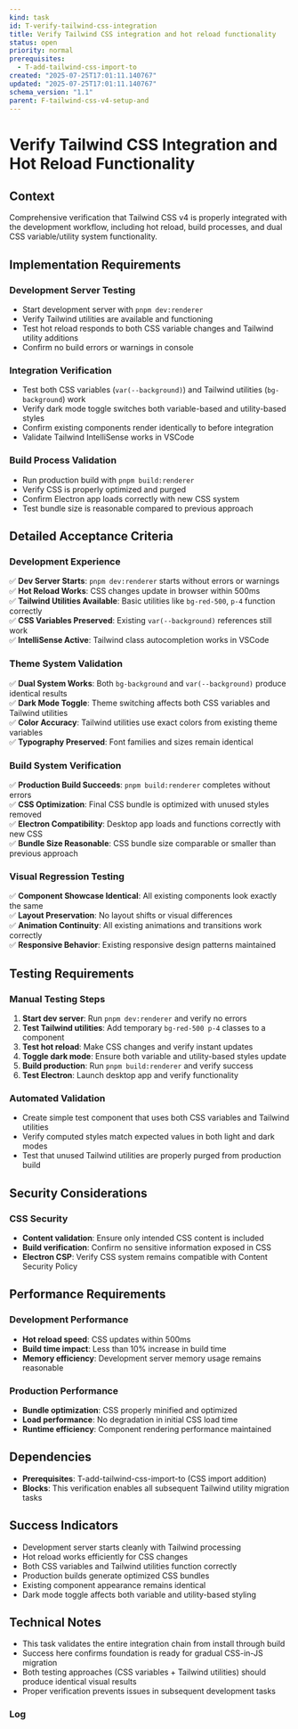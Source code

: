 ```yaml
---
kind: task
id: T-verify-tailwind-css-integration
title: Verify Tailwind CSS integration and hot reload functionality
status: open
priority: normal
prerequisites:
  - T-add-tailwind-css-import-to
created: "2025-07-25T17:01:11.140767"
updated: "2025-07-25T17:01:11.140767"
schema_version: "1.1"
parent: F-tailwind-css-v4-setup-and
---
```


# Verify Tailwind CSS Integration and Hot Reload Functionality

## Context

Comprehensive verification that Tailwind CSS v4 is properly integrated with the development workflow, including hot reload, build processes, and dual CSS variable/utility system functionality.

## Implementation Requirements

### Development Server Testing

- Start development server with `pnpm dev:renderer`
- Verify Tailwind utilities are available and functioning
- Test hot reload responds to both CSS variable changes and Tailwind utility additions
- Confirm no build errors or warnings in console

### Integration Verification

- Test both CSS variables (`var(--background)`) and Tailwind utilities (`bg-background`) work
- Verify dark mode toggle switches both variable-based and utility-based styles
- Confirm existing components render identically to before integration
- Validate Tailwind IntelliSense works in VSCode

### Build Process Validation

- Run production build with `pnpm build:renderer`
- Verify CSS is properly optimized and purged
- Confirm Electron app loads correctly with new CSS system
- Test bundle size is reasonable compared to previous approach

## Detailed Acceptance Criteria

### Development Experience

✅ **Dev Server Starts**: `pnpm dev:renderer` starts without errors or warnings  
✅ **Hot Reload Works**: CSS changes update in browser within 500ms  
✅ **Tailwind Utilities Available**: Basic utilities like `bg-red-500`, `p-4` function correctly  
✅ **CSS Variables Preserved**: Existing `var(--background)` references still work  
✅ **IntelliSense Active**: Tailwind class autocompletion works in VSCode

### Theme System Validation

✅ **Dual System Works**: Both `bg-background` and `var(--background)` produce identical results  
✅ **Dark Mode Toggle**: Theme switching affects both CSS variables and Tailwind utilities  
✅ **Color Accuracy**: Tailwind utilities use exact colors from existing theme variables  
✅ **Typography Preserved**: Font families and sizes remain identical

### Build System Verification

✅ **Production Build Succeeds**: `pnpm build:renderer` completes without errors  
✅ **CSS Optimization**: Final CSS bundle is optimized with unused styles removed  
✅ **Electron Compatibility**: Desktop app loads and functions correctly with new CSS  
✅ **Bundle Size Reasonable**: CSS bundle size comparable or smaller than previous approach

### Visual Regression Testing

✅ **Component Showcase Identical**: All existing components look exactly the same  
✅ **Layout Preservation**: No layout shifts or visual differences  
✅ **Animation Continuity**: All existing animations and transitions work correctly  
✅ **Responsive Behavior**: Existing responsive design patterns maintained

## Testing Requirements

### Manual Testing Steps

1. **Start dev server**: Run `pnpm dev:renderer` and verify no errors
2. **Test Tailwind utilities**: Add temporary `bg-red-500 p-4` classes to a component
3. **Test hot reload**: Make CSS changes and verify instant updates
4. **Toggle dark mode**: Ensure both variable and utility-based styles update
5. **Build production**: Run `pnpm build:renderer` and verify success
6. **Test Electron**: Launch desktop app and verify functionality

### Automated Validation

- Create simple test component that uses both CSS variables and Tailwind utilities
- Verify computed styles match expected values in both light and dark modes
- Test that unused Tailwind utilities are properly purged from production build

## Security Considerations

### CSS Security

- **Content validation**: Ensure only intended CSS content is included
- **Build verification**: Confirm no sensitive information exposed in CSS
- **Electron CSP**: Verify CSS system remains compatible with Content Security Policy

## Performance Requirements

### Development Performance

- **Hot reload speed**: CSS updates within 500ms
- **Build time impact**: Less than 10% increase in build time
- **Memory efficiency**: Development server memory usage remains reasonable

### Production Performance

- **Bundle optimization**: CSS properly minified and optimized
- **Load performance**: No degradation in initial CSS load time
- **Runtime efficiency**: Component rendering performance maintained

## Dependencies

- **Prerequisites**: T-add-tailwind-css-import-to (CSS import addition)
- **Blocks**: This verification enables all subsequent Tailwind utility migration tasks

## Success Indicators

- Development server starts cleanly with Tailwind processing
- Hot reload works efficiently for CSS changes
- Both CSS variables and Tailwind utilities function correctly
- Production builds generate optimized CSS bundles
- Existing component appearance remains identical
- Dark mode toggle affects both variable and utility-based styling

## Technical Notes

- This task validates the entire integration chain from install through build
- Success here confirms foundation is ready for gradual CSS-in-JS migration
- Both testing approaches (CSS variables + Tailwind utilities) should produce identical visual results
- Proper verification prevents issues in subsequent development tasks

### Log
